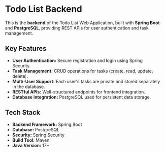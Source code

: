 # Todo List Backend

This is the **backend** of the Todo List Web Application, built with **Spring Boot** and **PostgreSQL**, providing REST APIs for user authentication and task management.

## Key Features

- **User Authentication:** Secure registration and login using Spring Security.  
- **Task Management:** CRUD operations for tasks (create, read, update, delete).  
- **Multi-User Support:** Each user's tasks are private and stored separately in the database.  
- **RESTful APIs:** Well-structured endpoints for frontend integration.  
- **Database Integration:** PostgreSQL used for persistent data storage.

## Tech Stack

- **Backend Framework:** Spring Boot  
- **Database:** PostgreSQL  
- **Security:** Spring Security  
- **Build Tool:** Maven  
- **Java Version:** 17+  


